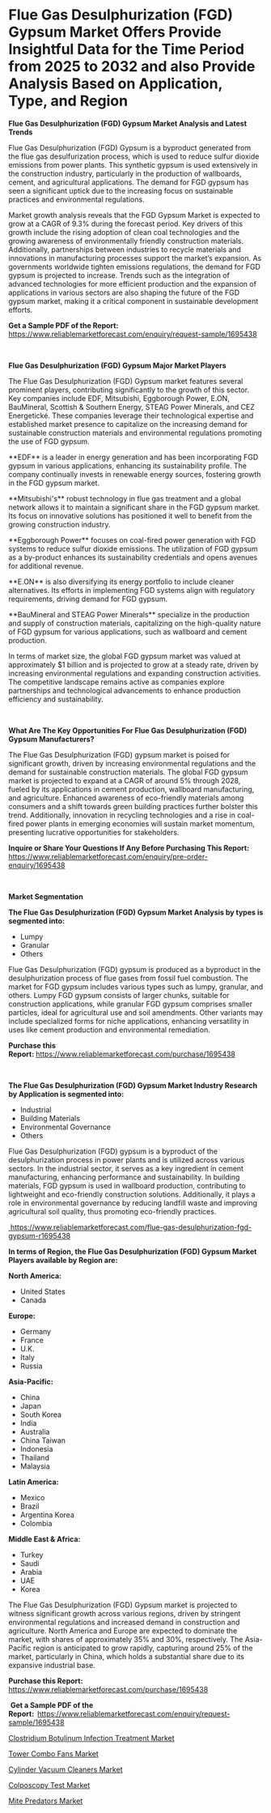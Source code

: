 <p><h1>Flue Gas Desulphurization (FGD) Gypsum Market Offers Provide Insightful Data for the Time Period from 2025 to 2032 and also Provide Analysis Based on Application, Type, and Region</h1></p><p><strong>Flue Gas Desulphurization (FGD) Gypsum Market Analysis and Latest Trends</strong></p>
<p><p>Flue Gas Desulphurization (FGD) Gypsum is a byproduct generated from the flue gas desulfurization process, which is used to reduce sulfur dioxide emissions from power plants. This synthetic gypsum is used extensively in the construction industry, particularly in the production of wallboards, cement, and agricultural applications. The demand for FGD gypsum has seen a significant uptick due to the increasing focus on sustainable practices and environmental regulations.</p><p>Market growth analysis reveals that the FGD Gypsum Market is expected to grow at a CAGR of 9.3% during the forecast period. Key drivers of this growth include the rising adoption of clean coal technologies and the growing awareness of environmentally friendly construction materials. Additionally, partnerships between industries to recycle materials and innovations in manufacturing processes support the market’s expansion. As governments worldwide tighten emissions regulations, the demand for FGD gypsum is projected to increase. Trends such as the integration of advanced technologies for more efficient production and the expansion of applications in various sectors are also shaping the future of the FGD gypsum market, making it a critical component in sustainable development efforts.</p></p>
<p><strong>Get a Sample PDF of the Report:&nbsp;</strong> <a href="https://www.reliablemarketforecast.com/enquiry/request-sample/1695438?utm_campaign=1080&utm_medium=2&utm_source=Github&utm_content=ia&utm_term=27032025&utm_id=flue-gas-desulphurization-fgd-gypsum">https://www.reliablemarketforecast.com/enquiry/request-sample/1695438</a></p>
<p>&nbsp;</p>
<p><strong>Flue Gas Desulphurization (FGD) Gypsum Major Market Players</strong></p>
<p><p>The Flue Gas Desulphurization (FGD) Gypsum market features several prominent players, contributing significantly to the growth of this sector. Key companies include EDF, Mitsubishi, Eggborough Power, E.ON, BauMineral, Scottish & Southern Energy, STEAG Power Minerals, and CEZ Energetické. These companies leverage their technological expertise and established market presence to capitalize on the increasing demand for sustainable construction materials and environmental regulations promoting the use of FGD gypsum.</p><p>**EDF** is a leader in energy generation and has been incorporating FGD gypsum in various applications, enhancing its sustainability profile. The company continually invests in renewable energy sources, fostering growth in the FGD gypsum market.</p><p>**Mitsubishi's** robust technology in flue gas treatment and a global network allows it to maintain a significant share in the FGD gypsum market. Its focus on innovative solutions has positioned it well to benefit from the growing construction industry.</p><p>**Eggborough Power** focuses on coal-fired power generation with FGD systems to reduce sulfur dioxide emissions. The utilization of FGD gypsum as a by-product enhances its sustainability credentials and opens avenues for additional revenue.</p><p>**E.ON** is also diversifying its energy portfolio to include cleaner alternatives. Its efforts in implementing FGD systems align with regulatory requirements, driving demand for FGD gypsum.</p><p>**BauMineral and STEAG Power Minerals** specialize in the production and supply of construction materials, capitalizing on the high-quality nature of FGD gypsum for various applications, such as wallboard and cement production.</p><p>In terms of market size, the global FGD gypsum market was valued at approximately $1 billion and is projected to grow at a steady rate, driven by increasing environmental regulations and expanding construction activities. The competitive landscape remains active as companies explore partnerships and technological advancements to enhance production efficiency and sustainability.</p></p>
<p>&nbsp;</p>
<p><strong>What Are The Key Opportunities For Flue Gas Desulphurization (FGD) Gypsum Manufacturers?</strong></p>
<p><p>The Flue Gas Desulphurization (FGD) gypsum market is poised for significant growth, driven by increasing environmental regulations and the demand for sustainable construction materials. The global FGD gypsum market is projected to expand at a CAGR of around 5% through 2028, fueled by its applications in cement production, wallboard manufacturing, and agriculture. Enhanced awareness of eco-friendly materials among consumers and a shift towards green building practices further bolster this trend. Additionally, innovation in recycling technologies and a rise in coal-fired power plants in emerging economies will sustain market momentum, presenting lucrative opportunities for stakeholders.</p></p>
<p><strong>Inquire or Share Your Questions If Any Before Purchasing This Report:</strong> <a href="https://www.reliablemarketforecast.com/enquiry/pre-order-enquiry/1695438?utm_campaign=1080&utm_medium=2&utm_source=Github&utm_content=ia&utm_term=27032025&utm_id=flue-gas-desulphurization-fgd-gypsum">https://www.reliablemarketforecast.com/enquiry/pre-order-enquiry/1695438</a></p>
<p>&nbsp;</p>
<p><strong>Market Segmentation</strong></p>
<p><strong>The Flue Gas Desulphurization (FGD) Gypsum Market Analysis by types is segmented into:</strong></p>
<p><ul><li>Lumpy</li><li>Granular</li><li>Others</li></ul></p>
<p><p>Flue Gas Desulphurization (FGD) gypsum is produced as a byproduct in the desulphurization process of flue gases from fossil fuel combustion. The market for FGD gypsum includes various types such as lumpy, granular, and others. Lumpy FGD gypsum consists of larger chunks, suitable for construction applications, while granular FGD gypsum comprises smaller particles, ideal for agricultural use and soil amendments. Other variants may include specialized forms for niche applications, enhancing versatility in uses like cement production and environmental remediation.</p></p>
<p><strong>Purchase this Report:&nbsp;</strong><a href="https://www.reliablemarketforecast.com/purchase/1695438?utm_campaign=1080&utm_medium=2&utm_source=Github&utm_content=ia&utm_term=27032025&utm_id=flue-gas-desulphurization-fgd-gypsum">https://www.reliablemarketforecast.com/purchase/1695438</a></p>
<p>&nbsp;</p>
<p><strong>The Flue Gas Desulphurization (FGD) Gypsum Market Industry Research by Application is segmented into:</strong></p>
<p><ul><li>Industrial</li><li>Building Materials</li><li>Environmental Governance</li><li>Others</li></ul></p>
<p><p>Flue Gas Desulphurization (FGD) gypsum is a byproduct of the desulphurization process in power plants and is utilized across various sectors. In the industrial sector, it serves as a key ingredient in cement manufacturing, enhancing performance and sustainability. In building materials, FGD gypsum is used in wallboard production, contributing to lightweight and eco-friendly construction solutions. Additionally, it plays a role in environmental governance by reducing landfill waste and improving agricultural soil quality, thus promoting eco-friendly practices.</p></p>
<p><a href="https://www.reliablemarketforecast.com/flue-gas-desulphurization-fgd-gypsum-r1695438?utm_campaign=1080&utm_medium=2&utm_source=Github&utm_content=ia&utm_term=27032025&utm_id=flue-gas-desulphurization-fgd-gypsum">&nbsp;https://www.reliablemarketforecast.com/flue-gas-desulphurization-fgd-gypsum-r1695438</a></p>
<p><strong>In terms of Region, the Flue Gas Desulphurization (FGD) Gypsum Market Players available by Region are:</strong></p>
<p>
    <p> <strong> North America: </strong>
        <ul>
            <li>United States</li>
            <li>Canada</li>
        </ul>
        </p> 
    <p> <strong> Europe: </strong>
        <ul>
            <li>Germany</li>
            <li>France</li>
            <li>U.K.</li>
            <li>Italy</li>
            <li>Russia</li>
        </ul>
        </p> 
    <p> <strong> Asia-Pacific: </strong>
        <ul>
            <li>China</li>
            <li>Japan</li>
            <li>South Korea</li>
            <li>India</li>
            <li>Australia</li>
            <li>China Taiwan</li>
            <li>Indonesia</li>
            <li>Thailand</li>
            <li>Malaysia</li>
        </ul>
        </p> 
    <p> <strong> Latin America: </strong>
        <ul>
            <li>Mexico</li>
            <li>Brazil</li>
            <li>Argentina Korea</li>
            <li>Colombia</li>
        </ul>
        </p> 
    <p> <strong> Middle East & Africa: </strong>
        <ul>
            <li>Turkey</li>
            <li>Saudi</li>
            <li>Arabia</li>
            <li>UAE</li>
            <li>Korea</li>
        </ul>
    </p>
    </p>
<p><p>The Flue Gas Desulphurization (FGD) Gypsum market is projected to witness significant growth across various regions, driven by stringent environmental regulations and increased demand in construction and agriculture. North America and Europe are expected to dominate the market, with shares of approximately 35% and 30%, respectively. The Asia-Pacific region is anticipated to grow rapidly, capturing around 25% of the market, particularly in China, which holds a substantial share due to its expansive industrial base.</p></p>
<p><strong>Purchase this Report: </strong><a href="https://www.reliablemarketforecast.com/purchase/1695438?utm_campaign=1080&utm_medium=2&utm_source=Github&utm_content=ia&utm_term=27032025&utm_id=flue-gas-desulphurization-fgd-gypsum">https://www.reliablemarketforecast.com/purchase/1695438</a></p>
<p>&nbsp;<strong>Get a Sample PDF of the Report:&nbsp;&nbsp;</strong><a href="https://www.reliablemarketforecast.com/enquiry/request-sample/1695438?utm_campaign=1080&utm_medium=2&utm_source=Github&utm_content=ia&utm_term=27032025&utm_id=flue-gas-desulphurization-fgd-gypsum">https://www.reliablemarketforecast.com/enquiry/request-sample/1695438</a></p>
<p><strong></strong></p>
<p><p><a href="https://github.com/muoioconzej8/Market-Research-Report-List-1/blob/main/clostridium-botulinum-infection-treatment-market.md?utm_campaign=1080&utm_medium=2&utm_source=Github&utm_content=ia&utm_term=27032025&utm_id=flue-gas-desulphurization-fgd-gypsum">Clostridium Botulinum Infection Treatment Market</a></p><p><a href="https://github.com/cordaysamaya/Market-Research-Report-List-1/blob/main/tower-combo-fans-market.md?utm_campaign=1080&utm_medium=2&utm_source=Github&utm_content=ia&utm_term=27032025&utm_id=flue-gas-desulphurization-fgd-gypsum">Tower Combo Fans Market</a></p><p><a href="https://github.com/botocniveda/Market-Research-Report-List-1/blob/main/cylinder-vacuum-cleaners-market.md?utm_campaign=1080&utm_medium=2&utm_source=Github&utm_content=ia&utm_term=27032025&utm_id=flue-gas-desulphurization-fgd-gypsum">Cylinder Vacuum Cleaners Market</a></p><p><a href="https://github.com/obajimlaweh59/Market-Research-Report-List-1/blob/main/colposcopy-test-market.md?utm_campaign=1080&utm_medium=2&utm_source=Github&utm_content=ia&utm_term=27032025&utm_id=flue-gas-desulphurization-fgd-gypsum">Colposcopy Test Market</a></p><p><a href="https://github.com/kuciakkukalo/Market-Research-Report-List-1/blob/main/mite-predators-market.md?utm_campaign=1080&utm_medium=2&utm_source=Github&utm_content=ia&utm_term=27032025&utm_id=flue-gas-desulphurization-fgd-gypsum">Mite Predators Market</a></p></p>